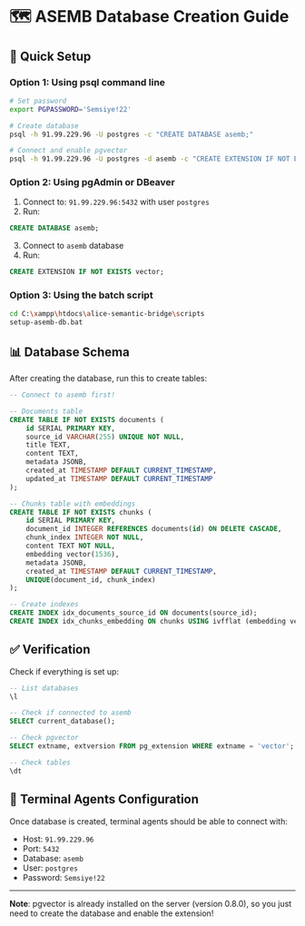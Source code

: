 # 🗺️ ASEMB Database Creation Guide

## 🎯 Quick Setup

### Option 1: Using psql command line

```bash
# Set password
export PGPASSWORD='Semsiye!22'

# Create database
psql -h 91.99.229.96 -U postgres -c "CREATE DATABASE asemb;"

# Connect and enable pgvector
psql -h 91.99.229.96 -U postgres -d asemb -c "CREATE EXTENSION IF NOT EXISTS vector;"
```

### Option 2: Using pgAdmin or DBeaver

1. Connect to: `91.99.229.96:5432` with user `postgres`
2. Run:
```sql
CREATE DATABASE asemb;
```

3. Connect to `asemb` database
4. Run:
```sql
CREATE EXTENSION IF NOT EXISTS vector;
```

### Option 3: Using the batch script

```bash
cd C:\xampp\htdocs\alice-semantic-bridge\scripts
setup-asemb-db.bat
```

## 📊 Database Schema

After creating the database, run this to create tables:

```sql
-- Connect to asemb first!

-- Documents table
CREATE TABLE IF NOT EXISTS documents (
    id SERIAL PRIMARY KEY,
    source_id VARCHAR(255) UNIQUE NOT NULL,
    title TEXT,
    content TEXT,
    metadata JSONB,
    created_at TIMESTAMP DEFAULT CURRENT_TIMESTAMP,
    updated_at TIMESTAMP DEFAULT CURRENT_TIMESTAMP
);

-- Chunks table with embeddings
CREATE TABLE IF NOT EXISTS chunks (
    id SERIAL PRIMARY KEY,
    document_id INTEGER REFERENCES documents(id) ON DELETE CASCADE,
    chunk_index INTEGER NOT NULL,
    content TEXT NOT NULL,
    embedding vector(1536),
    metadata JSONB,
    created_at TIMESTAMP DEFAULT CURRENT_TIMESTAMP,
    UNIQUE(document_id, chunk_index)
);

-- Create indexes
CREATE INDEX idx_documents_source_id ON documents(source_id);
CREATE INDEX idx_chunks_embedding ON chunks USING ivfflat (embedding vector_cosine_ops);
```

## ✅ Verification

Check if everything is set up:

```sql
-- List databases
\l

-- Check if connected to asemb
SELECT current_database();

-- Check pgvector
SELECT extname, extversion FROM pg_extension WHERE extname = 'vector';

-- Check tables
\dt
```

## 🔧 Terminal Agents Configuration

Once database is created, terminal agents should be able to connect with:
- Host: `91.99.229.96`
- Port: `5432`
- Database: `asemb`
- User: `postgres`
- Password: `Semsiye!22`

---

**Note**: pgvector is already installed on the server (version 0.8.0), so you just need to create the database and enable the extension!